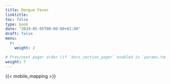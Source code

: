 ```yaml
---
title: Dengue Fever
linktitle:
toc: false
type: book
date: "2019-05-05T00:00:00+01:00"
draft: false
menu:
  r:
    weight: 2

# Prev/next pager order (if `docs_section_pager` enabled in `params.toml`)
weight: 7
---
```


{{< mobile_mapping >}}

##